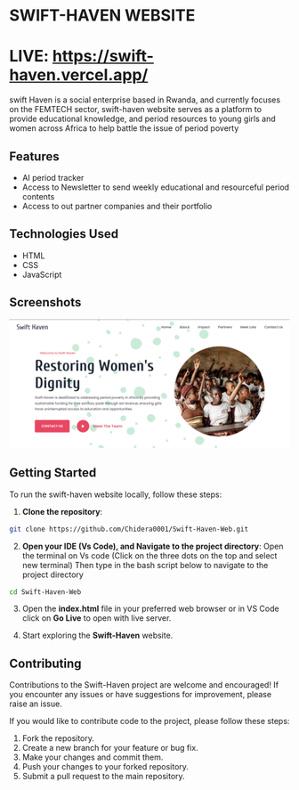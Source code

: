 # SWIFT-HAVEN WEBSITE

# LIVE: https://swift-haven.vercel.app/

swift Haven is a social enterprise based in Rwanda, and currently focuses on the FEMTECH sector, swift-haven website serves as a platform to provide educational knowledge, and period resources to young girls and women across Africa to help battle the issue of period poverty

## Features

- AI period tracker
- Access to Newsletter to send weekly educational and resourceful period contents
- Access to out partner companies and their portfolio

## Technologies Used

- HTML
- CSS
- JavaScript

## Screenshots

<img width="960" alt="image" src="/assets/images/swift.png">

## Getting Started

To run the swift-haven website locally, follow these steps:

1. **Clone the repository**:

```bash
git clone https://github.com/Chidera0001/Swift-Haven-Web.git
```

2.  **Open your IDE (Vs Code), and Navigate to the project directory**:
    Open the terminal on Vs code (Click on the three dots on the top and select new terminal)
    Then type in the bash script below to navigate to the project directory

```bash
cd Swift-Haven-Web
```

3.  Open the **index.html** file in your preferred web browser or in VS Code click on **Go Live** to open with live server.

4.  Start exploring the **Swift-Haven** website.

## Contributing

Contributions to the Swift-Haven project are welcome and encouraged! If you encounter any issues or have suggestions for improvement, please raise an issue.

If you would like to contribute code to the project, please follow these steps:

1.  Fork the repository.
2.  Create a new branch for your feature or bug fix.
3.  Make your changes and commit them.
4.  Push your changes to your forked repository.
5.  Submit a pull request to the main repository.
